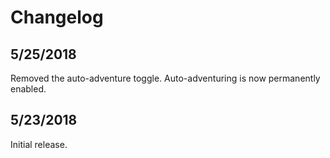 # Changelog

## 5/25/2018

Removed the auto-adventure toggle. Auto-adventuring is now permanently enabled.

## 5/23/2018

Initial release.